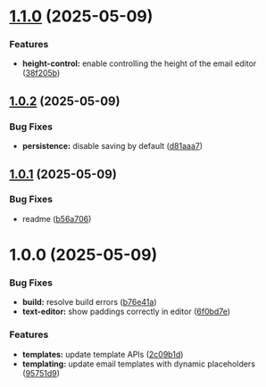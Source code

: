 # [1.1.0](https://github.com/kontakto-fi/email-editor/compare/v1.0.2...v1.1.0) (2025-05-09)


### Features

* **height-control:** enable controlling the height of the email editor ([38f205b](https://github.com/kontakto-fi/email-editor/commit/38f205b23939a3d3a22146c7f9f88848f4013e19))

## [1.0.2](https://github.com/kontakto-fi/email-editor/compare/v1.0.1...v1.0.2) (2025-05-09)


### Bug Fixes

* **persistence:** disable saving by default ([d81aaa7](https://github.com/kontakto-fi/email-editor/commit/d81aaa7d16bd459d70b0e1379d8773e4d3a83412))

## [1.0.1](https://github.com/kontakto-fi/email-editor/compare/v1.0.0...v1.0.1) (2025-05-09)


### Bug Fixes

* readme ([b56a706](https://github.com/kontakto-fi/email-editor/commit/b56a70625bf75ad393065fc68408362e8dcab382))

# 1.0.0 (2025-05-09)


### Bug Fixes

* **build:** resolve build errors ([b76e41a](https://github.com/kontakto-fi/email-editor/commit/b76e41a182f678a477216f7bf0073a031b4c7a8d))
* **text-editor:** show paddings correctly in editor ([6f0bd7e](https://github.com/kontakto-fi/email-editor/commit/6f0bd7edd6f439de2904db89a5ce1f80e5429a95))


### Features

* **templates:** update template APIs ([2c09b1d](https://github.com/kontakto-fi/email-editor/commit/2c09b1db69867ca933b6b055b88ca5b486b7902e))
* **templating:** update email templates with dynamic placeholders ([95751d9](https://github.com/kontakto-fi/email-editor/commit/95751d9f30a78ba29402e53af9a133545eed1bf5))
